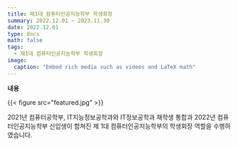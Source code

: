 ```yaml
---
title: 제1대 컴퓨터인공지능학부 학생회장
summary: 2022.12.01 ~ 2023.11.30
date: 2022.12.01
type: docs
math: false
tags:
  - 제1대 컴퓨터인공지능학부 학생회장
image:
  caption: "Embed rich media such as videos and LaTeX math"
---
```


**내용**

{{< figure src="featured.jpg" >}}

2021년 컴퓨터공학부, IT지능정보공학과와 IT정보공학과 재학생 통합과 2022년 컴퓨터인공지능학부 신입생이 합쳐진 제 1대 컴퓨터인공지능학부의 학생회장 역할을 수행하였습니다.
